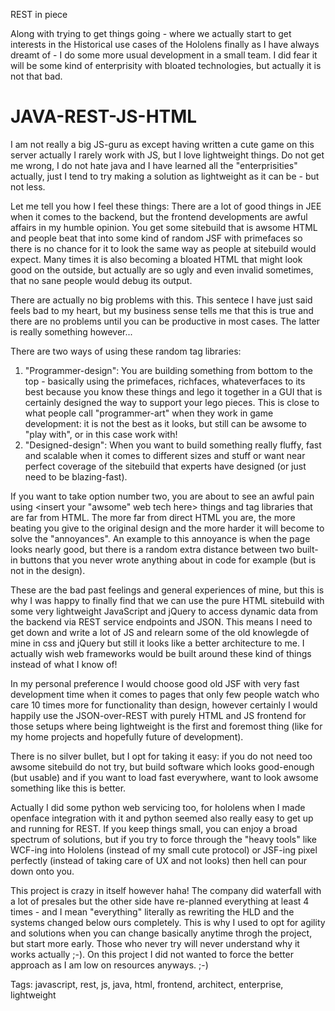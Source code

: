 REST in piece

Along with trying to get things going - where we actually start to get interests in the Historical use cases of the Hololens finally as I have always dreamt of - I do some more usual development in a small team. I did fear it will be some kind of enterprisity with bloated technologies, but actually it is not that bad.

JAVA-REST-JS-HTML
=================

I am not really a big JS-guru as except having written a cute game on this server actually I rarely work with JS, but I love lightweight things. Do not get me wrong, I do not hate java and I have learned all the "enterprisities" actually, just I tend to try making a solution as lightweight as it can be - but not less.

Let me tell you how I feel these things: There are a lot of good things in JEE when it comes to the backend, but the frontend developments are awful affairs in my humble opinion. You get some sitebuild that is awsome HTML and people beat that into some kind of random JSF with primefaces so there is no chance for it to look the same way as people at sitebuild would expect. Many times it is also becoming a bloated HTML that might look good on the outside, but actually are so ugly and even invalid sometimes, that no sane people would debug its output.

There are actually no big problems with this. This sentece I have just said feels bad to my heart, but my business sense tells me that this is true and there are no problems until you can be productive in most cases. The latter is really something however...

There are two ways of using these random tag libraries:

1. "Programmer-design": You are building something from bottom to the top - basically using the primefaces, richfaces, whateverfaces to its best because you know these things and lego it together in a GUI that is certainly designed the way to support your lego pieces. This is close to what people call "programmer-art" when they work in game development: it is not the best as it looks, but still can be awsome to "play with", or in this case work with!
2. "Designed-design": When you want to build something really fluffy, fast and scalable when it comes to different sizes and stuff or want near perfect coverage of the sitebuild that experts have designed (or just need to be blazing-fast).

If you want to take option number two, you are about to see an awful pain using &lt;insert your "awsome" web tech here&gt; things and tag libraries that are far from HTML. The more far from direct HTML you are, the more beating you give to the original design and the more harder it will become to solve the "annoyances". An example to this annoyance is when the page looks nearly good, but there is a random extra distance between two built-in buttons that you never wrote anything about in code for example (but is not in the design).

These are the bad past feelings and general experiences of mine, but this is why I was happy to finally find that we can use the pure HTML sitebuild with some very lightweight JavaScript and jQuery to access dynamic data from the backend via REST service endpoints and JSON. This means I need to get down and write a lot of JS and relearn some of the old knowlegde of mine in css and jQuery but still it looks like a better architecture to me. I actually wish web frameworks would be built around these kind of things instead of what I know of!

In my personal preference I would choose good old JSF with very fast development time when it comes to pages that only few people watch who care 10 times more for functionality than design, however certainly I would happily use the JSON-over-REST with purely HTML and JS frontend for those setups where being lightweight is the first and foremost thing (like for my home projects and hopefully future of development).

There is no silver bullet, but I opt for taking it easy: if you do not need too awsome sitebuild do not try, but build software which looks good-enough (but usable) and if you want to load fast everywhere, want to look awsome something like this is better.

Actually I did some python web servicing too, for hololens when I made openface integration with it and python seemed also really easy to get up and running for REST. If you keep things small, you can enjoy a broad spectrum of solutions, but if you try to force through the "heavy tools" like WCF-ing into Hololens (instead of my small cute protocol) or JSF-ing pixel perfectly (instead of taking care of UX and not looks) then hell can pour down onto you.

This project is crazy in itself however haha! The company did waterfall with a lot of presales but the other side have re-planned everything at least 4 times - and I mean "everything" literally as rewriting the HLD and the systems changed below ours completely. This is why I used to opt for agility and solutions when you can change basically anytime throgh the project, but start more early. Those who never try will never understand why it works actually ;-). On this project I did not wanted to force the better approach as I am low on resources anyways. ;-)

Tags: javascript, rest, js, java, html, frontend, architect, enterprise, lightweight
